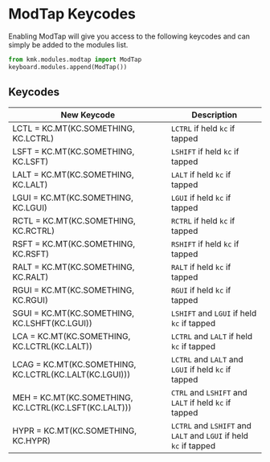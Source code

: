 # ModTap Keycodes
Enabling ModTap will give you access to the following keycodes and can simply be
added to the modules list.

```python
from kmk.modules.modtap import ModTap
keyboard.modules.append(ModTap())
```

## Keycodes

|New Keycode                                            | Description                                                     |
|-------------------------------------------------------|-----------------------------------------------------------------|
|LCTL = KC.MT(KC.SOMETHING, KC.LCTRL)                   |`LCTRL` if held `kc` if tapped                                   |
|LSFT = KC.MT(KC.SOMETHING, KC.LSFT)                    |`LSHIFT` if held `kc` if tapped                                  |
|LALT = KC.MT(KC.SOMETHING, KC.LALT)                    |`LALT` if held `kc` if tapped                                    |
|LGUI = KC.MT(KC.SOMETHING, KC.LGUI)                    |`LGUI` if held `kc` if tapped                                    |
|RCTL = KC.MT(KC.SOMETHING, KC.RCTRL)                   |`RCTRL` if held `kc` if tapped                                   |
|RSFT = KC.MT(KC.SOMETHING, KC.RSFT)                    |`RSHIFT` if held `kc` if tapped                                  |
|RALT = KC.MT(KC.SOMETHING, KC.RALT)                    |`RALT` if held `kc` if tapped                                    |
|RGUI = KC.MT(KC.SOMETHING, KC.RGUI)                    |`RGUI` if held `kc` if tapped                                    |
|SGUI = KC.MT(KC.SOMETHING, KC.LSHFT(KC.LGUI))          |`LSHIFT` and `LGUI` if held `kc` if tapped                       |
|LCA = KC.MT(KC.SOMETHING, KC.LCTRL(KC.LALT))           |`LCTRL` and `LALT` if held `kc` if tapped                        |
|LCAG = KC.MT(KC.SOMETHING, KC.LCTRL(KC.LALT(KC.LGUI))) |`LCTRL` and `LALT` and `LGUI` if held `kc` if tapped             |
|MEH = KC.MT(KC.SOMETHING, KC.LCTRL(KC.LSFT(KC.LALT)))  |`CTRL` and `LSHIFT` and `LALT` if held `kc` if tapped            |
|HYPR = KC.MT(KC.SOMETHING, KC.HYPR)                    |`LCTRL` and `LSHIFT` and `LALT` and `LGUI` if held `kc` if tapped|


